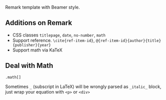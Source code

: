 Remark template with Beamer style.

## Additions on Remark

- CSS classes `titlepage`, `date`, `no-number`, `math`
- Support reference. `\cite{ref-item-id}`, `@{ref-item-id}{author}{title}{publisher}{year}`
- Support math via KaTeX

## Deal with Math

`.math[]`

Sometimes `_` (subscript in LaTeX) will be wrongly parsed as `_italic_` block, just wrap your equation with `<p>` or `<div>`